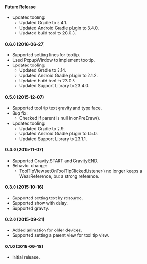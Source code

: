 #### Future Release
- Updated tooling:
  - Updated Gradle to 5.4.1.
  - Updated Android Gradle plugin to 3.4.0.
  - Updated build tool to 28.0.3.

#### 0.6.0 (2016-06-27)
- Supported setting lines for tooltip.
- Used PopupWindow to implement tooltip.
- Updated tooling:
  - Updated Gradle to 2.14.
  - Updated Android Gradle plugin to 2.1.2.
  - Updated build tool to 23.0.3.
  - Updated Support Library to 23.4.0.

#### 0.5.0 (2015-12-07)
- Supported tool tip text gravity and type face.
- Bug fix:
  - Checked if parent is null in onPreDraw().
- Updated tooling:
  - Updated Gradle to 2.9.
  - Updated Android Gradle plugin to 1.5.0.
  - Updated Support Library to 23.1.1.

#### 0.4.0 (2015-11-07)
- Supported Gravity.START and Gravity.END.
- Behavior change:
  - ToolTipView.setOnToolTipClickedListener() no longer keeps a WeakReference, but a strong reference.

#### 0.3.0 (2015-10-16)
- Supported setting text by resource.
- Supported show with delay.
- Supported gravity.

#### 0.2.0 (2015-09-21)
- Added animation for older devices.
- Supported setting a parent view for tool tip view.

#### 0.1.0 (2015-09-18)
- Initial release.
